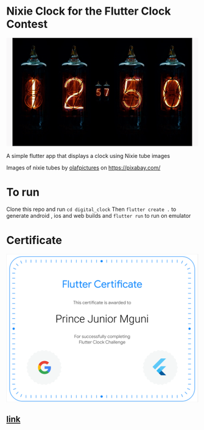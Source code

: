 # Nixie Clock for the Flutter Clock Contest

![Clock Running](clock.gif)

A simple flutter app that displays a clock using Nixie tube images

Images of nixie tubes by [olafpictures](https://pixabay.com/users/olafpictures-2427999/) on https://pixabay.com/

# To run

Clone this repo and run `cd digital_clock`
Then `flutter create .` to generate android , ios and web builds
and `flutter run` to run on emulator

# Certificate

![Certificate](contest_cert.png)

## [link](https://www.credential.net/1cdeafb8-de55-43a3-be96-0041ffd05085?key=5e24a52710f0fe347cbdbfd97974e018a9a52e74048471a2541c4c859a152fa3)
